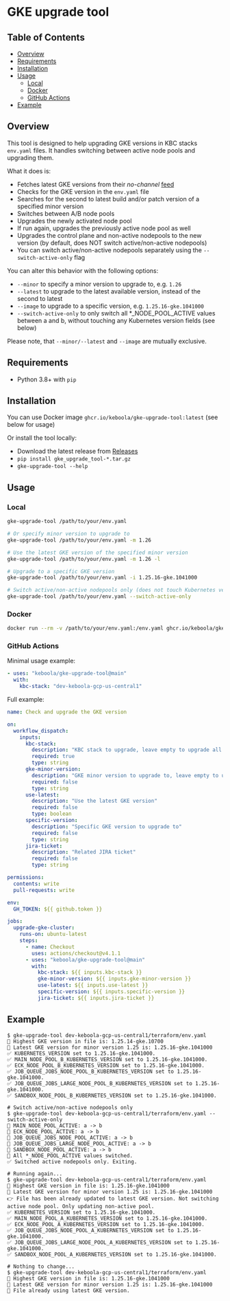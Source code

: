 # GKE upgrade tool

## Table of Contents

- [Overview](#overview)
- [Requirements](#requirements)
- [Installation](#installation)
- [Usage](#usage)
  - [Local](#local)
  - [Docker](#docker)
  - [GitHub Actions](#github-actions)
- [Example](#example)

## Overview

This tool is designed to help upgrading GKE versions in KBC stacks `env.yaml` files. It handles switching between active node pools and upgrading them.

What it does is:

- Fetches latest GKE versions from their *no-channel* [feed](https://cloud.google.com/kubernetes-engine/docs/release-notes-nochannel)
- Checks for the GKE version in the `env.yaml` file
- Searches for the second to latest build and/or patch version of a specified minor version
- Switches between A/B node pools
- Upgrades the newly activated node pool
- If run again, upgrades the previously active node pool as well
- Upgrades the control plane and non-active nodepools to the new version (by default, does NOT switch active/non-active nodepools)
- You can switch active/non-active nodepools separately using the `--switch-active-only` flag

You can alter this behavior with the following options:

- `--minor` to specify a minor version to upgrade to, e.g. `1.26`
- `--latest` to upgrade to the latest available version, instead of the second to latest
- `--image` to upgrade to a specific version, e.g. `1.25.16-gke.1041000`
- `--switch-active-only` to only switch all *_NODE_POOL_ACTIVE values between a and b, without touching any Kubernetes version fields (see below)

Please note, that `--minor/--latest` and `--image` are mutually exclusive.

## Requirements

- Python 3.8+ with `pip`

## Installation

You can use Docker image `ghcr.io/keboola/gke-upgrade-tool:latest` (see below for usage)

Or install the tool locally:

- Download the latest release from [Releases](https://github.com/keboola/gke-upgrade-tool/releases/latest)
- `pip install gke_upgrade_tool-*.tar.gz`
- `gke-upgrade-tool --help`

## Usage

### Local

```bash
gke-upgrade-tool /path/to/your/env.yaml

# Or specify minor version to upgrade to
gke-upgrade-tool /path/to/your/env.yaml -m 1.26

# Use the latest GKE version of the specified minor version
gke-upgrade-tool /path/to/your/env.yaml -m 1.26 -l

# Upgrade to a specific GKE version
gke-upgrade-tool /path/to/your/env.yaml -i 1.25.16-gke.1041000

# Switch active/non-active nodepools only (does not touch Kubernetes version fields)
gke-upgrade-tool /path/to/your/env.yaml --switch-active-only
```

### Docker

```bash
docker run --rm -v /path/to/your/env.yaml:/env.yaml ghcr.io/keboola/gke-upgrade-tool:latest /env.yaml
```

### GitHub Actions

Minimal usage example:

```yaml
- uses: "keboola/gke-upgrade-tool@main"
  with:
    kbc-stack: "dev-keboola-gcp-us-central1"
```

Full example:

```yaml
name: Check and upgrade the GKE version

on:
  workflow_dispatch:
    inputs:
      kbc-stack:
        description: "KBC stack to upgrade, leave empty to upgrade all stacks"
        required: true
        type: string
      gke-minor-version:
        description: "GKE minor version to upgrade to, leave empty to use minor version from env.yaml"
        required: false
        type: string
      use-latest:
        description: "Use the latest GKE version"
        required: false
        type: boolean
      specific-version:
        description: "Specific GKE version to upgrade to"
        required: false
        type: string
      jira-ticket:
        description: "Related JIRA ticket"
        required: false
        type: string

permissions:
  contents: write
  pull-requests: write

env:
  GH_TOKEN: ${{ github.token }}

jobs:
  upgrade-gke-cluster:
    runs-on: ubuntu-latest
    steps:
      - name: Checkout
        uses: actions/checkout@v4.1.1
      - uses: "keboola/gke-upgrade-tool@main"
        with:
          kbc-stack: ${{ inputs.kbc-stack }}
          gke-minor-version: ${{ inputs.gke-minor-version }}
          use-latest: ${{ inputs.use-latest }}
          specific-version: ${{ inputs.specific-version }}
          jira-ticket: ${{ inputs.jira-ticket }}
```

## Example

```console
$ gke-upgrade-tool dev-keboola-gcp-us-central1/terraform/env.yaml
🔎 Highest GKE version in file is: 1.25.14-gke.10700
🎉 Latest GKE version for minor version 1.25 is: 1.25.16-gke.1041000
✅ KUBERNETES_VERSION set to 1.25.16-gke.1041000.
✅ MAIN_NODE_POOL_B_KUBERNETES_VERSION set to 1.25.16-gke.1041000.
✅ ECK_NODE_POOL_B_KUBERNETES_VERSION set to 1.25.16-gke.1041000.
✅ JOB_QUEUE_JOBS_NODE_POOL_B_KUBERNETES_VERSION set to 1.25.16-gke.1041000.
✅ JOB_QUEUE_JOBS_LARGE_NODE_POOL_B_KUBERNETES_VERSION set to 1.25.16-gke.1041000.
✅ SANDBOX_NODE_POOL_B_KUBERNETES_VERSION set to 1.25.16-gke.1041000.

# Switch active/non-active nodepools only
$ gke-upgrade-tool dev-keboola-gcp-us-central1/terraform/env.yaml --switch-active-only
🔄 MAIN_NODE_POOL_ACTIVE: a -> b
🔄 ECK_NODE_POOL_ACTIVE: a -> b
🔄 JOB_QUEUE_JOBS_NODE_POOL_ACTIVE: a -> b
🔄 JOB_QUEUE_JOBS_LARGE_NODE_POOL_ACTIVE: a -> b
🔄 SANDBOX_NODE_POOL_ACTIVE: a -> b
🔄 All *_NODE_POOL_ACTIVE values switched.
✅ Switched active nodepools only. Exiting.

# Running again...
$ gke-upgrade-tool dev-keboola-gcp-us-central1/terraform/env.yaml
🔎 Highest GKE version in file is: 1.25.16-gke.1041000
🎉 Latest GKE version for minor version 1.25 is: 1.25.16-gke.1041000
👉 File has been already updated to latest GKE version. Not switching active node pool. Only updating non-active pool.
✅ KUBERNETES_VERSION set to 1.25.16-gke.1041000.
✅ MAIN_NODE_POOL_A_KUBERNETES_VERSION set to 1.25.16-gke.1041000.
✅ ECK_NODE_POOL_A_KUBERNETES_VERSION set to 1.25.16-gke.1041000.
✅ JOB_QUEUE_JOBS_NODE_POOL_A_KUBERNETES_VERSION set to 1.25.16-gke.1041000.
✅ JOB_QUEUE_JOBS_LARGE_NODE_POOL_A_KUBERNETES_VERSION set to 1.25.16-gke.1041000.
✅ SANDBOX_NODE_POOL_A_KUBERNETES_VERSION set to 1.25.16-gke.1041000.

# Nothing to change...
$ gke-upgrade-tool dev-keboola-gcp-us-central1/terraform/env.yaml
🔎 Highest GKE version in file is: 1.25.16-gke.1041000
🎉 Latest GKE version for minor version 1.25 is: 1.25.16-gke.1041000
🫡 File already using latest GKE version.
```
